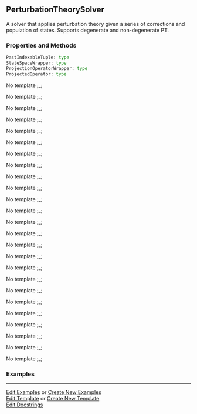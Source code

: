 ## <a id="Psience.VPT2.Solver.PerturbationTheorySolver">PerturbationTheorySolver</a>
A solver that applies perturbation theory
given a series of corrections and population of states.
Supports degenerate and non-degenerate PT.

### Properties and Methods
```python
PastIndexableTuple: type
StateSpaceWrapper: type
ProjectionOperatorWrapper: type
ProjectedOperator: type
```
No template ;_;

No template ;_;

No template ;_;

No template ;_;

No template ;_;

No template ;_;

No template ;_;

No template ;_;

No template ;_;

No template ;_;

No template ;_;

No template ;_;

No template ;_;

No template ;_;

No template ;_;

No template ;_;

No template ;_;

No template ;_;

No template ;_;

No template ;_;

No template ;_;

No template ;_;

No template ;_;

No template ;_;

No template ;_;

### Examples


___

[Edit Examples](https://github.com/McCoyGroup/Psience/edit/edit/ci/examples/ci/docs/Psience/VPT2/Solver/PerturbationTheorySolver.md) or 
[Create New Examples](https://github.com/McCoyGroup/Psience/new/edit/?filename=ci/examples/ci/docs/Psience/VPT2/Solver/PerturbationTheorySolver.md) <br/>
[Edit Template](https://github.com/McCoyGroup/Psience/edit/edit/ci/docs/ci/docs/Psience/VPT2/Solver/PerturbationTheorySolver.md) or 
[Create New Template](https://github.com/McCoyGroup/Psience/new/edit/?filename=ci/docs/templates/ci/docs/Psience/VPT2/Solver/PerturbationTheorySolver.md) <br/>
[Edit Docstrings](https://github.com/McCoyGroup/Psience/edit/edit/Psience/VPT2/Solver.py?message=Update%20Docs)